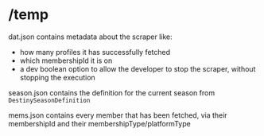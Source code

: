 # /temp

dat.json contains metadata about the scraper like:
- how many profiles it has successfully fetched
- which membershipId it is on
- a dev boolean option to allow the developer to stop the scraper, without stopping the execution

season.json contains the definition for the current season from `DestinySeasonDefinition`

mems.json contains every member that has been fetched, via their membershipId and their membershipType/platformType
